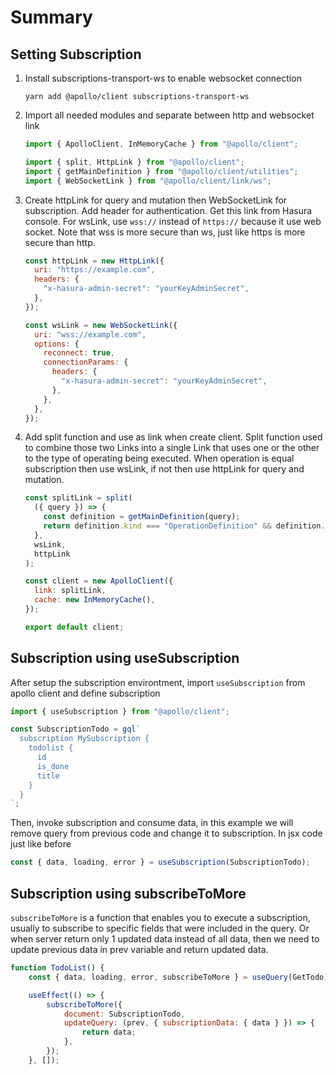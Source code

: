 # Summary

## Setting Subscription

1. Install subscriptions-transport-ws to enable websocket connection

   ```
   yarn add @apollo/client subscriptions-transport-ws
   ```

2. Import all needed modules and separate between http and websocket link

   ```js
   import { ApolloClient, InMemoryCache } from "@apollo/client";

   import { split, HttpLink } from "@apollo/client";
   import { getMainDefinition } from "@apollo/client/utilities";
   import { WebSocketLink } from "@apollo/client/link/ws";
   ```

3. Create httpLink for query and mutation then WebSocketLink for subscription. Add header for authentication. Get this link from Hasura console. For wsLink, use `wss://` instead of `https://` because it use web socket. Note that wss is more secure than ws, just like https is more secure than http.

   ```js
   const httpLink = new HttpLink({
     uri: "https://example.com",
     headers: {
       "x-hasura-admin-secret": "yourKeyAdminSecret",
     },
   });

   const wsLink = new WebSocketLink({
     uri: "wss://example.com",
     options: {
       reconnect: true,
       connectionParams: {
         headers: {
           "x-hasura-admin-secret": "yourKeyAdminSecret",
         },
       },
     },
   });
   ```

4. Add split function and use as link when create client. Split function used to combine those two Links into a single Link that uses one or the other to the type of operating being executed. When operation is equal subscription then use wsLink, if not then use httpLink for query and mutation.

   ```js
   const splitLink = split(
     ({ query }) => {
       const definition = getMainDefinition(query);
       return definition.kind === "OperationDefinition" && definition.operation === "subscription";
     },
     wsLink,
     httpLink
   );

   const client = new ApolloClient({
     link: splitLink,
     cache: new InMemoryCache(),
   });

   export default client;
   ```

## Subscription using useSubscription

After setup the subscription environtment, import `useSubscription` from apollo client and define subscription

```js
import { useSubscription } from "@apollo/client";

const SubscriptionTodo = gql`
  subscription MySubscription {
    todolist {
      id
      is_done
      title
    }
  }
`;
```

Then, invoke subscription and consume data, in this example we will remove query from previous code and change it to subscription. In jsx code just like before

```js
const { data, loading, error } = useSubscription(SubscriptionTodo);
```

## Subscription using subscribeToMore

`subscribeToMore` is a function that enables you to execute a subscription, usually to subscribe to specific fields that were included in the query. Or when server return only 1 updated data instead of all data, then we need to update previous data in prev variable and return updated data.

```js
function TodoList() {
    const { data, loading, error, subscribeToMore } = useQuery(GetTodo);

    useEffect(() => {
        subscribeToMore({
            document: SubscriptionTodo,
            updateQuery: (prev, { subscriptionData: { data } }) => {
                return data;
            },
        });
    }, []);
```
